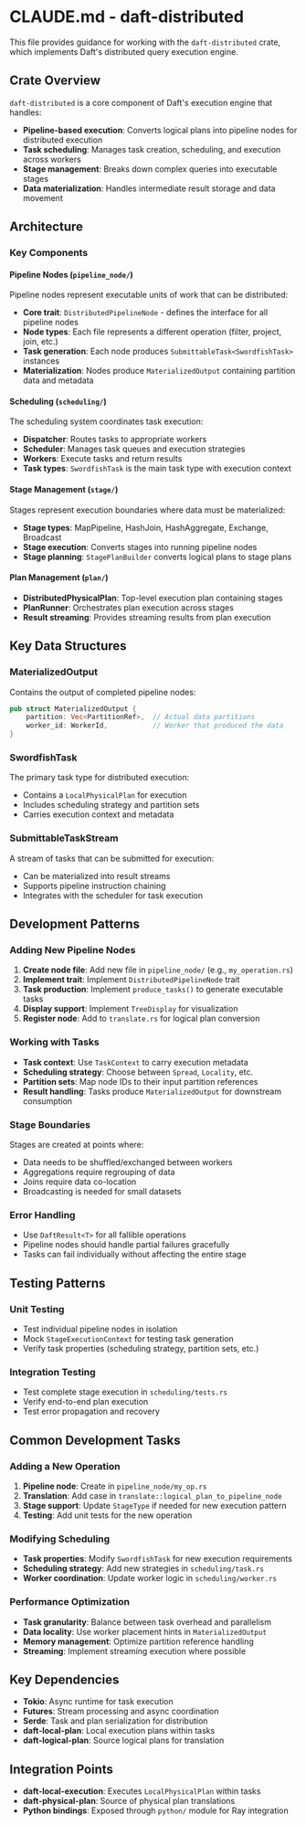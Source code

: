 # CLAUDE.md - daft-distributed

This file provides guidance for working with the `daft-distributed` crate, which implements Daft's distributed query execution engine.

## Crate Overview

`daft-distributed` is a core component of Daft's execution engine that handles:
- **Pipeline-based execution**: Converts logical plans into pipeline nodes for distributed execution
- **Task scheduling**: Manages task creation, scheduling, and execution across workers
- **Stage management**: Breaks down complex queries into executable stages
- **Data materialization**: Handles intermediate result storage and data movement

## Architecture

### Key Components

#### Pipeline Nodes (`pipeline_node/`)
Pipeline nodes represent executable units of work that can be distributed:
- **Core trait**: `DistributedPipelineNode` - defines the interface for all pipeline nodes
- **Node types**: Each file represents a different operation (filter, project, join, etc.)
- **Task generation**: Each node produces `SubmittableTask<SwordfishTask>` instances
- **Materialization**: Nodes produce `MaterializedOutput` containing partition data and metadata

#### Scheduling (`scheduling/`)
The scheduling system coordinates task execution:
- **Dispatcher**: Routes tasks to appropriate workers
- **Scheduler**: Manages task queues and execution strategies
- **Workers**: Execute tasks and return results
- **Task types**: `SwordfishTask` is the main task type with execution context

#### Stage Management (`stage/`)
Stages represent execution boundaries where data must be materialized:
- **Stage types**: MapPipeline, HashJoin, HashAggregate, Exchange, Broadcast
- **Stage execution**: Converts stages into running pipeline nodes
- **Stage planning**: `StagePlanBuilder` converts logical plans to stage plans

#### Plan Management (`plan/`)
- **DistributedPhysicalPlan**: Top-level execution plan containing stages
- **PlanRunner**: Orchestrates plan execution across stages
- **Result streaming**: Provides streaming results from plan execution

## Key Data Structures

### MaterializedOutput
Contains the output of completed pipeline nodes:
```rust
pub struct MaterializedOutput {
    partition: Vec<PartitionRef>,  // Actual data partitions
    worker_id: WorkerId,           // Worker that produced the data
}
```

### SwordfishTask
The primary task type for distributed execution:
- Contains a `LocalPhysicalPlan` for execution
- Includes scheduling strategy and partition sets
- Carries execution context and metadata

### SubmittableTaskStream
A stream of tasks that can be submitted for execution:
- Can be materialized into result streams
- Supports pipeline instruction chaining
- Integrates with the scheduler for task execution

## Development Patterns

### Adding New Pipeline Nodes
1. **Create node file**: Add new file in `pipeline_node/` (e.g., `my_operation.rs`)
2. **Implement trait**: Implement `DistributedPipelineNode` trait
3. **Task production**: Implement `produce_tasks()` to generate executable tasks
4. **Display support**: Implement `TreeDisplay` for visualization
5. **Register node**: Add to `translate.rs` for logical plan conversion

### Working with Tasks
- **Task context**: Use `TaskContext` to carry execution metadata
- **Scheduling strategy**: Choose between `Spread`, `Locality`, etc.
- **Partition sets**: Map node IDs to their input partition references
- **Result handling**: Tasks produce `MaterializedOutput` for downstream consumption

### Stage Boundaries
Stages are created at points where:
- Data needs to be shuffled/exchanged between workers
- Aggregations require regrouping of data
- Joins require data co-location
- Broadcasting is needed for small datasets

### Error Handling
- Use `DaftResult<T>` for all fallible operations
- Pipeline nodes should handle partial failures gracefully
- Tasks can fail individually without affecting the entire stage

## Testing Patterns

### Unit Testing
- Test individual pipeline nodes in isolation
- Mock `StageExecutionContext` for testing task generation
- Verify task properties (scheduling strategy, partition sets, etc.)

### Integration Testing
- Test complete stage execution in `scheduling/tests.rs`
- Verify end-to-end plan execution
- Test error propagation and recovery

## Common Development Tasks

### Adding a New Operation
1. **Pipeline node**: Create in `pipeline_node/my_op.rs`
2. **Translation**: Add case in `translate::logical_plan_to_pipeline_node`
3. **Stage support**: Update `StageType` if needed for new execution pattern
4. **Testing**: Add unit tests for the new operation

### Modifying Scheduling
- **Task properties**: Modify `SwordfishTask` for new execution requirements
- **Scheduling strategy**: Add new strategies in `scheduling/task.rs`
- **Worker coordination**: Update worker logic in `scheduling/worker.rs`

### Performance Optimization
- **Task granularity**: Balance between task overhead and parallelism
- **Data locality**: Use worker placement hints in `MaterializedOutput`
- **Memory management**: Optimize partition reference handling
- **Streaming**: Implement streaming execution where possible

## Key Dependencies
- **Tokio**: Async runtime for task execution
- **Futures**: Stream processing and async coordination
- **Serde**: Task and plan serialization for distribution
- **daft-local-plan**: Local execution plans within tasks
- **daft-logical-plan**: Source logical plans for translation

## Integration Points
- **daft-local-execution**: Executes `LocalPhysicalPlan` within tasks
- **daft-physical-plan**: Source of physical plan translations
- **Python bindings**: Exposed through `python/` module for Ray integration
